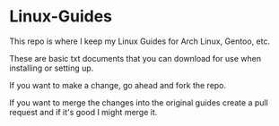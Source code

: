 # Linux-Guides
This repo is where I keep my Linux Guides for Arch Linux, Gentoo, etc.

These are basic txt documents that you can download for use when installing or setting up.

If you want to make a change, go ahead and fork the repo.

If you want to merge the changes into the original guides create a pull request and if it's good I might merge it.
